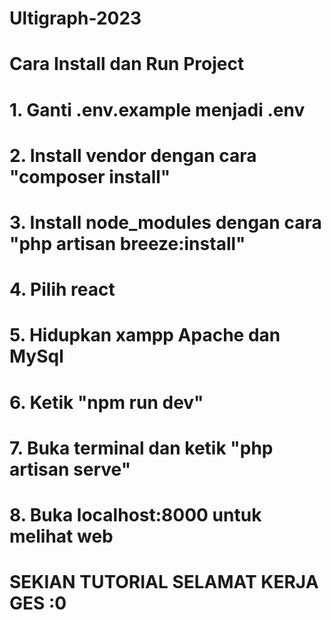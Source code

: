 # Ultigraph-2023

# Cara Install dan Run Project
# 1. Ganti .env.example menjadi .env
# 2. Install vendor dengan cara "composer install"
# 3. Install node_modules dengan cara "php artisan breeze:install"
# 4. Pilih react
# 5. Hidupkan xampp Apache dan MySql
# 6. Ketik "npm run dev"
# 7. Buka terminal dan ketik "php artisan serve"
# 8. Buka localhost:8000 untuk melihat web
# SEKIAN TUTORIAL SELAMAT KERJA GES :0